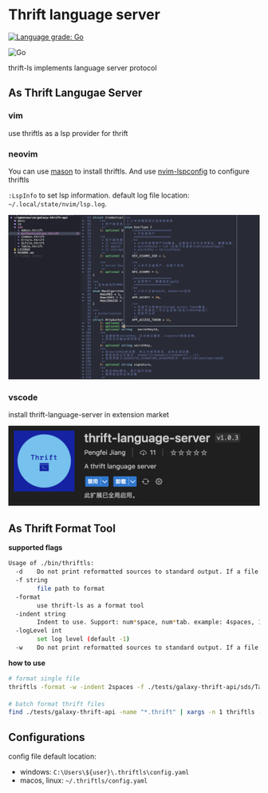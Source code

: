 # Thrift language server

[![Language grade: Go](https://img.shields.io/lgtm/grade/go/g/joyme123/thrift-ls.svg?logo=lgtm&logoWidth=18)](https://lgtm.com/projects/g/joyme123/thrift-ls/context:go)

![Go](https://github.com/joyme123/thrift-ls/workflows/Go/badge.svg?branch=main)

thrift-ls implements language server protocol

## As Thrift Langugae Server

### vim

use thriftls as a lsp provider for thrift

### neovim

You can use [mason](https://github.com/williamboman/mason.nvim) to install thriftls.
And use [nvim-lspconfig](https://github.com/neovim/nvim-lspconfig) to configure thriftls

`:LspInfo` to set lsp information. default log file location: `~/.local/state/nvim/lsp.log`.

![neovim](./doc/image/neovim.png)

### vscode

install thrift-language-server in extension market

![vscode](./doc/image/vscode.png)

## As Thrift Format Tool

**supported flags**

```bash
Usage of ./bin/thriftls:
  -d	Do not print reformatted sources to standard output. If a file's formatting is different than gofmt's, print diffs to standard output.
  -f string
    	file path to format
  -format
    	use thrift-ls as a format tool
  -indent string
    	Indent to use. Support: num*space, num*tab. example: 4spaces, 1tab, tab (default "4spaces")
  -logLevel int
    	set log level (default -1)
  -w	Do not print reformatted sources to standard output. If a file's formatting is different from thriftls's, overwrite it with thrfitls's version.
```

**how to use**

```bash
# format single file
thriftls -format -w -indent 2spaces -f ./tests/galaxy-thrift-api/sds/Table.thrift

# batch format thrift files
find ./tests/galaxy-thrift-api -name "*.thrift" | xargs -n 1 thriftls -format -w -indent 8spaces -f
```

## Configurations

config file default location:

- windows: `C:\Users\${user}\.thriftls\config.yaml`
- macos, linux: `~/.thriftls/config.yaml`


